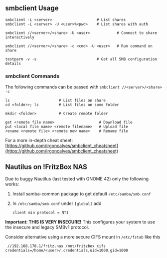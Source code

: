 ## smbclient Usage

    smbclient -L <server>                    # List shares
    smbclient -L <server> -U <user>%<pwd>    # List shares with auth
    
    smbclient //<server>/<share> -U <user>            # Connect to share interactively
    
    smbclient //<server>/<share> -c <cmd> -U <user>   # Run command on share

    testparm -v -s                           # Get all SMB configuration details

### smbclient Commands

The following commands can be passed with `smbclient //<server>/<share> -c`

    ls                      # List files on share
    cd <folder>; ls         # List files on some folder
    
    mkdir <folder>          # Create remote folder
    
    get <remote file name>                    # Download file
    put <local file name> <remote filename>   # Upload file
    rename <remote file> <remote new name>    # Rename file

For a more in-depth cheat sheet: [https://github.com/irgoncalves/smbclient_cheatsheet](https://github.com/irgoncalves/smbclient_cheatsheet)

## Nautilus on !FritzBox NAS

Due to buggy Nautilus (last tested with GNOME 42) only the following works:

1. Install samba-common package to get default `/etc/samba/smb.conf`
2. In `/etc/samba/smb.conf` under `[global]` add 

       client min protocol = NT1

**Important: THIS IS VERY INSECURE!** This configures your system to use the insecure 
and legacy SMBv1 protocol.

Consider alternative using a more secure CIFS mount in `/etc/fstab` like this

     //192.168.178.1/fritz.nas /mnt/fritzbox cifs credentials=/home/<user>/.credentials,uid=1000,gid=1000
